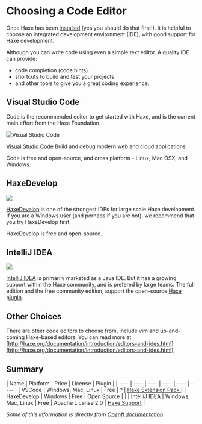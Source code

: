 # Choosing a Code Editor

Once Haxe has been [installed](installation.md) (yes you should do that first!). It is helpful to choose an integrated development environment (IDE), with good support for Haxe development.

Although you can write code using even a simple text editor.
A quality IDE can provide:

- code completion (code hints)
- shortcuts to build and test your projects
- and other tools to give you a great coding experience.


## Visual Studio Code

Code is the recommended editor to get started with Haxe, and is the current main effort from the Haxe Foundation.

![Visual Studio Code](https://haxe.org/img/ide/vscode.gif)

[Visual Studio Code](https://code.visualstudio.com/) Build and debug modern web and cloud applications.

Code is free and open-source, and cross platform - Linux, Mac OSX, and Windows.


## HaxeDevelop

![](http://haxedevelop.org/img/haxedevelop-interface.jpg)

[HaxeDevelop](http://www.haxedevelop.org) is one of the strongest IDEs for large scale Haxe development.
If you are a Windows user (and perhaps if you are not), we recommend that you try HaxeDevelop first.

HaxeDevelop is free and open-source.


## IntelliJ IDEA

![](https://www.jetbrains.com/idea/img/screenshots/idea_overview_5_1.png)

[IntelliJ IDEA](https://www.jetbrains.com/idea/) is primarily marketed as a Java IDE. But it has a growing support within the Haxe community, and is prefered by large teams. The full edition and the free community edition, support the open-source [Haxe plugin](https://plugins.jetbrains.com/plugin/6873?pr=idea).


## Other Choices

There are other code editors to choose from, include vim and up-and-coming Haxe-based editors. You can read more at [http://haxe.org/documentation/introduction/editors-and-ides.html](http://haxe.org/documentation/introduction/editors-and-ides.html)


## Summary

| Name | Platform | Price | License | Plugin |
| ---- | ---- | ---- | ---- | ---- | ---- |
| VSCode | Windows, Mac, Linux | Free | ? | [Haxe Extension Pack ](https://marketplace.visualstudio.com/items?itemName=vshaxe.haxe-extension-pack) |
| HaxeDevelop | Windows | Free | Open Source | |
| IntelliJ IDEA | Windows, Mac, Linux | Free | Apache License 2.0 | [Haxe Support](http://plugins.jetbrains.com/plugin/6873?pr=idea) |


*Some of this information is directly from [Openfl documentation](http://www.openfl.org/learn/resources/choosing-a-code-editor/)*
